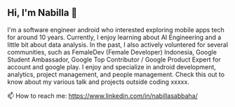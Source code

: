 ## Hi, I'm Nabilla 👋

I'm a software engineer android who interested exploring mobile apps tech for around 10 years. Currently, I enjoy learning about AI Engineering and a little bit about data analysis. In the past, I also actively voluntered for several communities, such as FemaleDev (Female Developer) Indonesia, Google Student Ambassador, Google Top Contributor / Google Product Expert for account and google play. I enjoy and specialize in android development, analytics, project management, and people management. Check this out to know about my various talk and projects outside coding xxxxx.

📫 How to reach me: https://www.linkedin.com/in/nabillasabbaha/
